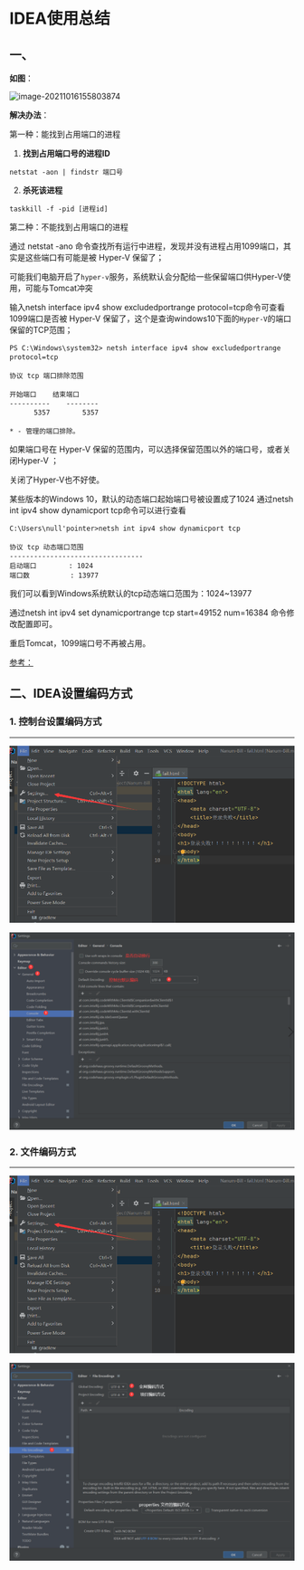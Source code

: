 # IDEA使用总结

## 一、

**如图**：

![image-20211016155803874](C:\Users\null'pointer\AppData\Roaming\Typora\typora-user-images\image-20211016155803874.png)

**解决办法**：

第一种：能找到占用端口的进程

1. **找到占用端口号的进程ID**

```
netstat -aon | findstr 端口号
```

2. **杀死该进程**

```
taskkill -f -pid [进程id]
```



第二种：不能找到占用端口的进程

通过 netstat -ano 命令查找所有运行中进程，发现并没有进程占用1099端口，其实是这些端口有可能是被 Hyper-V 保留了；

可能我们电脑开启了`hyper-v`服务，系统默认会分配给一些保留端口供Hyper-V使用，可能与Tomcat冲突

输入netsh interface ipv4 show excludedportrange protocol=tcp命令可查看1099端口是否被 Hyper-V 保留了，这个是查询windows10下面的`Hyper-V`的端口保留的TCP范围；

```
PS C:\Windows\system32> netsh interface ipv4 show excludedportrange protocol=tcp

协议 tcp 端口排除范围

开始端口    结束端口
----------    --------
      5357        5357

* - 管理的端口排除。
```

如果端口号在 Hyper-V 保留的范围内，可以选择保留范围以外的端口号，或者关闭Hyper-V ；



关闭了Hyper-V也不好使。

某些版本的Windows 10，默认的动态端口起始端口号被设置成了1024
通过netsh int ipv4 show dynamicport tcp命令可以进行查看

```
C:\Users\null'pointer>netsh int ipv4 show dynamicport tcp

协议 tcp 动态端口范围
---------------------------------
启动端口        : 1024
端口数          : 13977
```

我们可以看到Windows系统默认的tcp动态端口范围为：1024~13977



通过netsh int ipv4 set dynamicportrange tcp start=49152 num=16384 命令修改配置即可。

重启Tomcat，1099端口号不再被占用。



[参考：](https://bareth.blog.csdn.net/article/details/108465349?utm_medium=distribute.pc_relevant.none-task-blog-2%7Edefault%7ECTRLIST%7Edefault-1.no_search_link&depth_1-utm_source=distribute.pc_relevant.none-task-blog-2%7Edefault%7ECTRLIST%7Edefault-1.no_search_link)



## 二、IDEA设置编码方式

### 1. 控制台设置编码方式

---

![](images/setting.png)



![](images/consle_encoding.png)



### 2. 文件编码方式

---

![](images/setting.png)



![](images/file_encoding.png)

